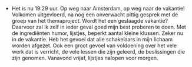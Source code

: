 - Het is nu 19:29 uur. Op weg naar Amsterdam, op weg naar de vakantie! Volkomen uitgevloerd, na nog een onverwacht pittig gesprek met de groep van het themaproject.  Wordt het een geslaagde vakantie? Daarvoor zal ik zelf in ieder geval goed mijn best proberen te doen. Met de ingrediënten humor, lijstjes, beperkt aantal kleine klussen. Zeker nu in de vakantie. Heb het gevoel dat alle schakelaars in mijn lichaam worden afgezet. Ook een groot gevoel van voldoening over het vele werk dat is verricht, de vele lessen die zijn geleerd, de beslissingen die zijn genomen. Vanavond vrijaf, lijstjes nalopen voor morgen.